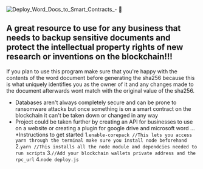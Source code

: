 ![Deploy_Word_Docs_to_Smart_Contracts_- 📑](https://github.com/Smithy0151/sha256-Word-doc-Converter/assets/115808415/a4209b90-8b0d-4608-b307-d117240c1d33)
## A great resource to use for any business that needs to backup sensitive documents and protect the intellectual property rights of new research or inventions on the blockchain!!!

If you plan to use this program make sure that you're happy with the contents of the word document before generating the sha256 because this is what uniquely identifies you as the owner of it and any changes made to the document afterwards wont match with the original value of the sha256.

* Databases aren't always completely secure and can be prone to ransomware attacks but once something is on a smart contract on the blockchain it can't be taken down or changed in any way
* Project could be taken further by creating an API for businesses to use on a website or creating a plugin for google drive and microsoft word
...
*Instructions to get started
  1.`enable-corepack //This lets you access yarn through the terminal make sure you install node beforehand`
  2.`yarn //This installs all the node module and dependcies needed to run scripts`
  3.`//Add your blockchain wallets private address and the rpc_url`
  4.`node deploy.js`
